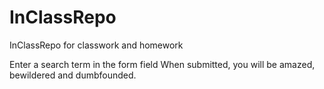 # InClassRepo
InClassRepo for classwork and homework

Enter a search term in the form field
When submitted, you will be amazed, bewildered and dumbfounded.
